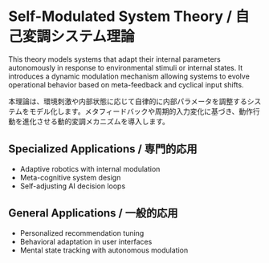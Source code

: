 # Self-Modulated System Theory / 自己変調システム理論

This theory models systems that adapt their internal parameters autonomously in response to environmental stimuli or internal states. It introduces a dynamic modulation mechanism allowing systems to evolve operational behavior based on meta-feedback and cyclical input shifts.

本理論は、環境刺激や内部状態に応じて自律的に内部パラメータを調整するシステムをモデル化します。メタフィードバックや周期的入力変化に基づき、動作行動を進化させる動的変調メカニズムを導入します。

## Specialized Applications / 専門的応用
- Adaptive robotics with internal modulation
- Meta-cognitive system design
- Self-adjusting AI decision loops

## General Applications / 一般的応用
- Personalized recommendation tuning
- Behavioral adaptation in user interfaces
- Mental state tracking with autonomous modulation
